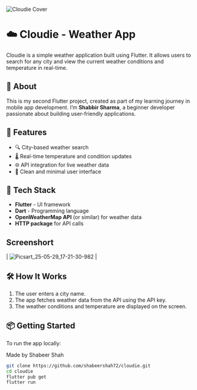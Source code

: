 
![Cloudie Cover](https://github.com/user-attachments/assets/9d74ddb3-fc4c-453a-b8c5-796a4774bacd)

# ☁️ Cloudie - Weather App

Cloudie is a simple weather application built using Flutter. It allows users to search for any city and view the current weather conditions and temperature in real-time.

## 🌟 About

This is my second Flutter project, created as part of my learning journey in mobile app development. I’m **Shabbir Sharma**, a beginner developer passionate about building user-friendly applications.

## 🔧 Features

- 🔍 City-based weather search
- 🌡️ Real-time temperature and condition updates
- 🌐 API integration for live weather data
- 🎨 Clean and minimal user interface

## 🚀 Tech Stack

- **Flutter** - UI framework
- **Dart** - Programming language
- **OpenWeatherMap API** (or similar) for weather data
- **HTTP package** for API calls

##  Screenshort

|  ![Picsart_25-05-29_17-21-30-982](https://github.com/user-attachments/assets/4aee7881-8b02-44f8-ab93-c82b567d98bf) |

## 🛠️ How It Works

1. The user enters a city name.
2. The app fetches weather data from the API using the API key.
3. The weather conditions and temperature are displayed on the screen.


## 📦 Getting Started

To run the app locally:

Made by Shabeer Shah

```bash
git clone https://github.com/shabeershah72/cloudie.git
cd cloudie
flutter pub get
flutter run
